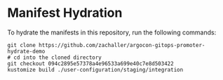 # Manifest Hydration

To hydrate the manifests in this repository, run the following commands:

```shell
git clone https://github.com/zachaller/argocon-gitops-promoter-hydrate-demo
# cd into the cloned directory
git checkout 094c2895e57378a4e96533a699e40c7e8d503422
kustomize build ./user-configuration/staging/integration
```

